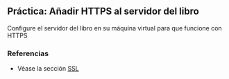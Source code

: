 ## Práctica: Añadir HTTPS al servidor del libro

Configure el servidor del libro en su máquina 
virtual para que funcione con HTTPS


### Referencias

* Véase la sección [SSL](../apuntes/ssl/README.md)
